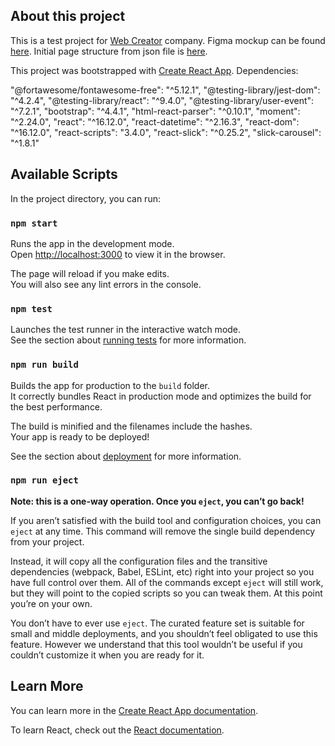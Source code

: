 ## About this project

This is a test project for [Web Creator](https://web-creator.ru/) company.
Figma mockup can be found [here](https://www.figma.com/proto/AXguKXKZgW7JGalk1jWoQj/Test?node-id=1%3A2&viewport=307%2C406%2C0.6006993055343628&scaling=min-zoom).
Initial page structure from json file is [here](https://gist.github.com/alexandrov-va/7f353ca822d074d7ce22d3af3d13696f).

This project was bootstrapped with [Create React App](https://github.com/facebook/create-react-app).
Dependencies:

"@fortawesome/fontawesome-free": "^5.12.1",
"@testing-library/jest-dom": "^4.2.4",
"@testing-library/react": "^9.4.0",
"@testing-library/user-event": "^7.2.1",
"bootstrap": "^4.4.1",
"html-react-parser": "^0.10.1",
"moment": "^2.24.0",
"react": "^16.12.0",
"react-datetime": "^2.16.3",
"react-dom": "^16.12.0",
"react-scripts": "3.4.0",
"react-slick": "^0.25.2",
"slick-carousel": "^1.8.1"

## Available Scripts

In the project directory, you can run:

### `npm start`

Runs the app in the development mode.<br />
Open [http://localhost:3000](http://localhost:3000) to view it in the browser.

The page will reload if you make edits.<br />
You will also see any lint errors in the console.

### `npm test`

Launches the test runner in the interactive watch mode.<br />
See the section about [running tests](https://facebook.github.io/create-react-app/docs/running-tests) for more information.

### `npm run build`

Builds the app for production to the `build` folder.<br />
It correctly bundles React in production mode and optimizes the build for the best performance.

The build is minified and the filenames include the hashes.<br />
Your app is ready to be deployed!

See the section about [deployment](https://facebook.github.io/create-react-app/docs/deployment) for more information.

### `npm run eject`

**Note: this is a one-way operation. Once you `eject`, you can’t go back!**

If you aren’t satisfied with the build tool and configuration choices, you can `eject` at any time. This command will remove the single build dependency from your project.

Instead, it will copy all the configuration files and the transitive dependencies (webpack, Babel, ESLint, etc) right into your project so you have full control over them. All of the commands except `eject` will still work, but they will point to the copied scripts so you can tweak them. At this point you’re on your own.

You don’t have to ever use `eject`. The curated feature set is suitable for small and middle deployments, and you shouldn’t feel obligated to use this feature. However we understand that this tool wouldn’t be useful if you couldn’t customize it when you are ready for it.

## Learn More

You can learn more in the [Create React App documentation](https://facebook.github.io/create-react-app/docs/getting-started).

To learn React, check out the [React documentation](https://reactjs.org/).
